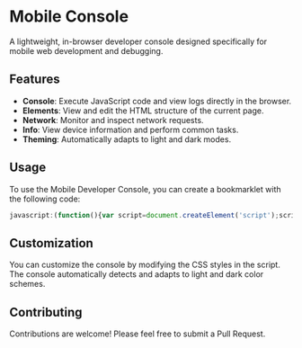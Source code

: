 # Mobile Console

A lightweight, in-browser developer console designed specifically for mobile web development and debugging.

## Features

- **Console**: Execute JavaScript code and view logs directly in the browser.
- **Elements**: View and edit the HTML structure of the current page.
- **Network**: Monitor and inspect network requests.
- **Info**: View device information and perform common tasks.
- **Theming**: Automatically adapts to light and dark modes.

## Usage

To use the Mobile Developer Console, you can create a bookmarklet with the following code:

```javascript
javascript:(function(){var script=document.createElement('script');script.src='https://raw.githack.com/OshekharO/Mobile-Console/main/main.js';document.body.appendChild(script);})();
```

## Customization

You can customize the console by modifying the CSS styles in the script. The console automatically detects and adapts to light and dark color schemes.

## Contributing

Contributions are welcome! Please feel free to submit a Pull Request.
